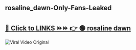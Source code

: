 
 ## rosaline_dawn-Only-Fans-Leaked

# <h2><a href="https://clipsfans.com/rosaline_dawn&ref=git">🔗 Click to LINKS ⏩⏩ 👉 🟢 rosaline dawn </a></h2>

<a href="https://clipsfans.com/rosaline_dawn&ref=git" rel="nofollow" data-target="animated-image.originalLink"><img src="https://i.ibb.co.com/xMMVF88/686577567.gif" alt="Viral Video Original" style="max-width: 100%; display: inline-block;" data-target="animated-image.originalImage"></a>

